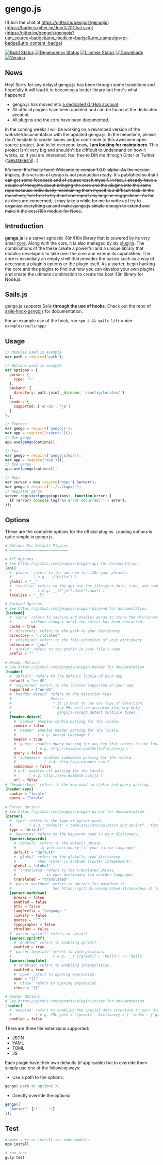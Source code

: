 gengo.js  
========

[![Join the chat at https://gitter.im/gengojs/gengojs](https://badges.gitter.im/Join%20Chat.svg)](https://gitter.im/gengojs/gengojs?utm_source=badge&utm_medium=badge&utm_campaign=pr-badge&utm_content=badge)

[![Build Status](https://travis-ci.org/gengojs/gengojs.svg?branch=master)](https://travis-ci.org/gengojs/gengojs)
[![Dependency Status](https://david-dm.org/gengojs/gengojs.svg)](https://github.com/gengojs/gengojs/blob/master/package.json)
[![License Status](http://img.shields.io/npm/l/gengojs.svg)](https://github.com/gengojs/gengojs/blob/master/LICENSE) 
[![Downloads](http://img.shields.io/npm/dm/gengojs.svg)](https://www.npmjs.com/package/gengojs) 
[![Version](http://img.shields.io/npm/v/gengojs.svg)](https://www.npmjs.com/package/gengojs)


## News

Hey! Sorry for any delays! gengo.js has been through some transitions and hopefully it will lead it to becoming a better library but here's what happened:
* gengo.js has moved into [a dedicated GitHub account](https://github.com/gengojs)
* All official plugins have been updated and can be found at the dedicated account.
* All plugins and the core have been documented.

In the coming weeks I will be working on a revamped version of the website/documentation with the updated gengo.js. In the meantime,
please don't hesitate to create issues and/or contribute to this awesome open source project. And to let everyone know, **I am looking for maintainers**. This project isn't very big and shouldn't be difficult to understand on how it works, so if you are interested, feel free to DM me through Gitter or Twitter ([@iwatakeshi](https://twitter.com/iwatakeshi)). :)

~~It's here! It's finally here! Welcome to version 1.0.0-alpha. As the version implies, this version of gengo is not production ready. It's published so that I can get some feedback and of course test it myself. In fact, I already have a couple of thoughts about bringing the core and the plugins into the same repo because individually maintaining them myself is a difficult task. In the meantime, feel free to try it out and report any bugs or suggestions. As far as docs are concerned, it may take a while for me to write as I try to organize everything up and make gengo.js simple enough to extend and make it the best i18n module for Node.~~

## Introduction

**gengo.js** is a server agnostic i18n/l10n library that is powered by its very small [core](https://github.com/gengojs/core). Along with the core, it is also managed by six [plugins](https://github.com/gengojs?utf8=%E2%9C%93&query=plugin). The combinations of the these create a powerful and a unique library that enables developers to take over the core and extend its capabilities. The core is essentialy an empty shell that provides the basics such as a way of accessing a plugin's options or the plugin itself. As a starter, begin hacking the core and the plugins to find out how you can develop your own plugins and create the ultimate combination to create the best i18n library for Node.js.

## Sails.js

gengo.js supports Sails **through the use of hooks**. Check out the repo of [sails-hook-gengojs](https://github.com/gengojs/sails-hook-gengojs) for documentation. 

For an example use of the hook, run `npm i && sails lift` under `examples/sails/app/`.

## Usage

```javascript
// Modules used in example
var path = require('path');

// Options used in example
var options = {
  parser: {
    type: '*'
  },
  backend: {
    directory: path.join(__dirname, '/config/locales/')
  },
  header: {
    supported: ['en-US', 'ja']
  }
};

// Express
var gengo = require('gengojs');
var app = require('express')();
// Use gengo
app.use(gengo(options));

// Koa
var gengo = require('gengojs/koa');
var app = require('koa')();
// Use gengo
app.use(gengo(options));

// Hapi
var server = new require('hapi').Server();
var gengo = require('../../hapi/');
// Register gengo
server.register(gengo(options), function(error) {
  if (error) console.log('an error occurred: ' + error);
});

```

## Options

These are the complete options for the official plugins. Loading options is quite simple in gengo.js.

```toml
# Options For Default Plugins
# ===========================

# API Options
# See https://github.com/gengojs/plugin-api for documentation.
[api]
  # 'global' refers to the api use for i18n your phrases. 
  #          ( e.g. __("Hello") )
  global = "__"
  # 'localize' refers to the api use for i18n your date, time, and number. 
  #            ( e.g. __l("ja").date().now() )
  localize = "__l"

# Backend Options
# See https://github.com/gengojs/plugin-backend for documentation.
[backend]
  # 'cache' refers to caching and enables gengo to store the dictionary 
  #         without changes until the server has been restarted.
  cache = true
  # 'directory' refers to the path to your dictionary
  directory = "./locales"
  # 'extension' refers to the file extension of your dictionary.
  extension = "json"
  # 'prefix' refers to the prefix in your file's name.
  prefix = ""
  
# Header Options
# See https://github.com/gengojs/plugin-header for documentation.
[header]
  # 'default' refers to the default locale of your app.
  default = "en-US"
  # 'supported' refers to the locales supported in your app.
  supported = ["en-US"]
  # 'headder.detect' refers to the detection type. 
  #                  Notes: 
  #                   * It is best to use one type of detection.
  #                   * Any PRs will be accepted that may help 
  #                     gengojs-accept detect multiple types.
  [header.detect]
    # 'cookie' enables cookie parsing for the locale.
    cookie = false
    # 'header' enables header parsing for the locale.
    #          ( e.g. Accept-Language )
    header = true
    # 'query' enables query parsing for any key that refers to the locale.
    #         ( e.g. http://example.com/hello?locale=ja )
    query = false
    # 'subdomain' enables subdomain parsing for the locale.
    #             ( e.g. http://ja.example.com )
    subdomain = false
    # url' enables url parsing for the locale.
    #      ( e.g. http://www.example.com/ja )
    url = false
# 'header.keys' refers to the key used in cookie and query parsing.
[header.keys]
  cookie = "locale"
  query = "locale"
  
# Parser Options
# See https://github.com/gengojs/plugin-parser for documentation.
[parser]
  # 'type' refers to the type of parser used.
  #        ( e.g. 'default' = template/interpolation and sprintf, 'format' = message format, '*' = all/auto )
  type = "default"
  # 'keywords' refers to the keywords used in your dictionary.
  [parser.keywords]
    # 'default' refers to the default phrase 
    #           in your dictionary (in your native language).
    default = "default"
    # 'global' refers to the globally used dictionary 
    #          when router is enabled (router independent).
    global = "global"
    # 'translated' refers to the translated phrase 
    #              in your dictionary (in another language).
    translated = "translated"
  # 'parser.markdown' refers to options for markdown-it.
  #                   See https://github.com/markdown-it/markdown-it for documentation.
  [parser.markdown]
    breaks = false
    enabled = false
    html = false
    langPrefix = "language-"
    linkify = false
    quotes = "“”‘’"
    typographer = false
    xhtmlOut = false
  # 'parser.sprintf' refers to sprintf
  [parser.sprintf]
    # 'enabled' refers to enabling sprintf.
    enabled = true
  # 'parser.template' refers to interpolation.
  #                   ( e.g. __('{{greet}}', 'hello') -> 'hello'
  [parser.template]
    # 'enabled' refers to enabling interpolation.
    enabled = true
    # 'open' refers to opening expression.
    open = "{{"
    # 'close' refers to opening expression.
    close = "}}"

# Router Options
# See https://github.com/gengojs/plugin-router for documentation.
[router]
  # 'enabled' refers to enabling the special data structure in your dictionary.
  #           ( e.g. URL path = '/greet/', Dictionary = { 'index': {'greet': { /* ... */ } } } )
  enabled = false
```

There are three file extensions supported:
* JSON
* YAML
* TOML
* JS

Each plugin have their own defaults (if applicable) but to override them simply use one of the following ways:

* Use a path to the options:

```javascript
gengo('path to options');
```
* Directly override the options:

```javascript
gengo({
  "parser": {/* ... */}
});
```

## Test

```bash
# make sure to install the node modules
npm install

# run test
gulp test
```
